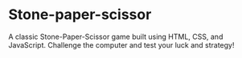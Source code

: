 # Stone-paper-scissor

A classic Stone-Paper-Scissor game built using HTML, CSS, and JavaScript. Challenge the computer and test your luck and strategy!
